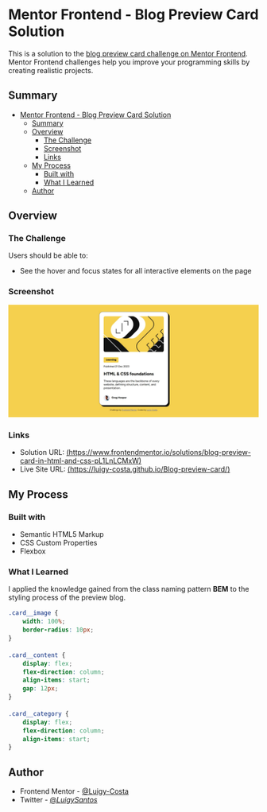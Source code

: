 # Mentor Frontend - Blog Preview Card Solution

This is a solution to the [blog preview card challenge on Mentor Frontend](https://www.frontendmentor.io/challenges/blog-preview-card-ckPaj01IcS). Mentor Frontend challenges help you improve your programming skills by creating realistic projects.

## Summary

- [Mentor Frontend - Blog Preview Card Solution](#mentor-frontend---blog-preview-card-solution)
  - [Summary](#summary)
  - [Overview](#overview)
    - [The Challenge](#the-challenge)
    - [Screenshot](#screenshot)
    - [Links](#links)
  - [My Process](#my-process)
    - [Built with](#built-with)
    - [What I Learned](#what-i-learned)
  - [Author](#author)

## Overview

### The Challenge

Users should be able to:

- See the hover and focus states for all interactive elements on the page

### Screenshot

!["Complete Challenger"](./screenshot.jpg)

### Links

- Solution URL: [(https://www.frontendmentor.io/solutions/blog-preview-card-in-html-and-css-pL1LnLCMxW)](https://www.frontendmentor.io/solutions/blog-preview-card-in-html-and-css-pL1LnLCMxW)
- Live Site URL: [(https://luigy-costa.github.io/Blog-preview-card/)](https://luigy-costa.github.io/Blog-preview-card/)

## My Process

### Built with

- Semantic HTML5 Markup
- CSS Custom Properties
- Flexbox

### What I Learned

I applied the knowledge gained from the class naming pattern **BEM** to the styling process of the preview blog.

```css
.card__image {
    width: 100%;
    border-radius: 10px;
}

.card__content {
    display: flex;
    flex-direction: column;
    align-items: start;
    gap: 12px;
}

.card__category {
    display: flex;
    flex-direction: column;
    align-items: start;
}
```

## Author

- Frontend Mentor - [@Luigy-Costa](https://www.frontendmentor.io/profile/Luigy-Costa)
- Twitter - [@_LuigySantos_](https://x.com/_LuigySantos_)

